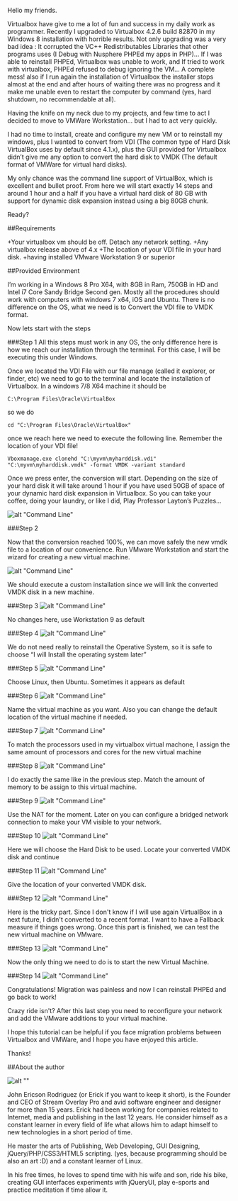 Hello my friends.

Virtualbox have give to me a lot of fun and success in my daily work as programmer. Recently I upgraded to Virtualbox 4.2.6 build 82870 in my Windows 8 installation with horrible results. Not only upgrading was a very bad idea : It corrupted the VC++ Redistributables Libraries that other programs uses (I Debug with Nusphere PHPEd my apps in PHP)… If I was able to reinstall PHPEd, Virtualbox was unable to work, and If tried to work with virtualbox, PHPEd refused to debug ignoring the VM… A complete mess! also if I run again the installation of Virtualbox the installer stops almost at the end and after hours of waiting there was no progress and it make me unable even to restart the computer by command (yes, hard shutdown, no recommendable at all).

Having the knife on my neck due to my projects, and few time to act I decided to move to VMWare Workstation… but I had to act very quickly.

I had no time to install, create and configure my new VM or to reinstall my windows, plus I wanted to convert from VDI (The common type of Hard Disk VirtualBox uses by default since 4.1.x), plus the GUI provided for Virtualbox didn’t give me any option to convert the hard disk to VMDK (The default format of VMWare for virtual hard disks).

My only chance was the command line support of VirtualBox, which is excellent and bullet proof. From here we will start exactly 14 steps and around 1 hour and a half if you have a virtual hard disk of 80 GB with support for dynamic disk expansion instead using a big 80GB chunk.

Ready?

##Requirements

+Your virtualbox vm should be off. Detach any network setting.
+Any virtualbox release above of 4.x
+The location of your VDI file in your hard disk.
+having installed VMware Workstation 9 or superior

##Provided Environment

I’m working in a Windows 8 Pro X64, with 8GB in Ram, 750GB in HD and Intel i7 Core Sandy Bridge Second gen. Mostly all the procedures should work with computers with windows 7 x64, iOS and Ubuntu. There is no difference on the OS, what we need is to Convert the VDI file to VMDK format.

Now lets start with the steps

###Step 1
All this steps must work in any OS, the only difference here is how we reach our installation through the terminal. For this case, I will be executing this under Windows.

Once we located the VDI File with our file manage (called it explorer, or finder, etc) we need to go to the terminal and locate the installation of Virtualbox. In a windows 7/8 X64 machine it should be


    C:\Program Files\Oracle\VirtualBox

so we do

    cd "C:\Program Files\Oracle\VirtualBox" 

once we reach here we need to execute the following line. Remember the location of your VDI file!

    Vboxmanage.exe clonehd "C:\myvm\myharddisk.vdi" "C:\myvm\myharddisk.vmdk" -format VMDK -variant standard 

Once we press enter, the conversion will start. Depending on the size of your hard disk it will take around 1 hour if you have used 50GB of space of your dynamic hard disk expansion in Virtualbox. So you can take your coffee, doing your laundry, or like I did, Play Professor Layton’s Puzzles…

![alt "Command Line"](http://i.imgur.com/BwwrpM2.png "Command Line")

###Step 2

Now that the conversion reached 100%, we can move safely the new vmdk file to a location of our convenience. Run VMware Workstation and start the wizard for creating a new virtual machine.


![alt "Command Line"](http://i.imgur.com/ai9rzYk.png "We should execute a custom installation since we will link the converted VMDK disk in a new machine.")

We should execute a custom installation since we will link the converted VMDK disk in a new machine.

###Step 3
![alt "Command Line"](http://i0.wp.com/www.tbogard.com/wp-content/uploads/2013/01/Page-2.gif "No changes here, use Workstation 9 as default")

No changes here, use Workstation 9 as default

###Step 4
![alt "Command Line"](http://i1.wp.com/www.tbogard.com/wp-content/uploads/2013/01/Page-3.gif "We do not need really to reinstall the Operative System, so it is safe to choose “I will Install the operating system later”")

We do not need really to reinstall the Operative System, so it is safe to choose “I will Install the operating system later”

###Step 5
![alt "Command Line"](http://i0.wp.com/www.tbogard.com/wp-content/uploads/2013/01/Page-4.gif "Choose Linux, then Ubuntu. Sometimes it appears as default")

Choose Linux, then Ubuntu. Sometimes it appears as default

###Step 6
![alt "Command Line"](http://i0.wp.com/www.tbogard.com/wp-content/uploads/2013/01/Page-5.gif "Name the virtual machine as you want. Also you can change the default location of the virtual machine if needed.")

Name the virtual machine as you want. Also you can change the default location of the virtual machine if needed.

###Step 7
![alt "Command Line"](http://i0.wp.com/www.tbogard.com/wp-content/uploads/2013/01/Page-6.gif "To match the processors used in my virtualbox virtual machone, I assign the same amount of processors and cores for the new virtual machine")

To match the processors used in my virtualbox virtual machone, I assign the same amount of processors and cores for the new virtual machine

###Step 8
![alt "Command Line"](http://i0.wp.com/www.tbogard.com/wp-content/uploads/2013/01/Page-7.gif "I do exactly the same like in the previous step. Match the amount of memory to be assign to this virtual machine.")

I do exactly the same like in the previous step. Match the amount of memory to be assign to this virtual machine.

###Step 9
![alt "Command Line"](http://i0.wp.com/www.tbogard.com/wp-content/uploads/2013/01/Page-8.gif "Use the NAT for the moment. Later on you can configure a bridged network connection to make your VM visible to your network.")

Use the NAT for the moment. Later on you can configure a bridged network connection to make your VM visible to your network.

###Step 10
![alt "Command Line"](http://i0.wp.com/www.tbogard.com/wp-content/uploads/2013/01/Page-9.gif "Here we will choose the Hard Disk to be used. Locate your converted VMDK disk and continue")

Here we will choose the Hard Disk to be used. Locate your converted VMDK disk and continue


###Step 11
![alt "Command Line"](http://i0.wp.com/www.tbogard.com/wp-content/uploads/2013/01/Page-10.gif "Give the location of your converted VMDK disk.")

Give the location of your converted VMDK disk.

###Step 12
![alt "Command Line"](http://i0.wp.com/www.tbogard.com/wp-content/uploads/2013/01/Page-11.gif "Here is the tricky part. Since I don't know if I will use again VirtualBox in a next future, I didn't converted to a recent format. I want to have a Fallback measure if things goes wrong. Once this part is finished, we can test the new virtual machine on VMware.") 

Here is the tricky part. Since I don't know if I will use again VirtualBox in a next future, I didn't converted to a recent format. I want to have a Fallback measure if things goes wrong. Once this part is finished, we can test the new virtual machine on VMware.


###Step 13
![alt "Command Line"](http://i0.wp.com/www.tbogard.com/wp-content/uploads/2013/01/Page-12.png "Now the only thing we need to do is to start the new Virtual Machine.")

Now the only thing we need to do is to start the new Virtual Machine.

###Step 14
![alt "Command Line"](http://i0.wp.com/www.tbogard.com/wp-content/uploads/2013/01/Page-13.gif "Congratulations! Migration was painless and now I can reinstall PHPEd and go back to work!")

Congratulations! Migration was painless and now I can reinstall PHPEd and go back to work!

Crazy ride isn't? After this last step you need to reconfigure your network and add the VMware additions to your virtual machine.

I hope this tutorial can be helpful if you face migration problems between Virtualbox and VMWare, and I hope you have enjoyed this article.

Thanks!


##About the author

![alt ""](https://secure.gravatar.com/avatar/c633b3f0881e5972f2eaf7b157e95c22.jpg?s=180&d=https%3A%2F%2Fhackhands.s3.amazonaws.com%2Fstatic%2F..%2F_default%2Fassets%2Fimages%2Favatar_large.jpg "")

John Ericson Rodriguez (or Erick if you want to keep it short), is the Founder and CEO of Stream Overlay Pro and avid software engineer and designer for more than 15 years. Erick had been working for companies related to Internet, media and publishing in the last 12 years. He consider himself as a constant learner in every field of life what allows him to adapt himself to new technologies in a short period of time.

He master the arts of Publishing, Web Developing, GUI Designing, jQuery/PHP/CSS3/HTML5 scripting. (yes, because programming should be also an art :D) and a constant learner of Linux.

In his free times, he loves to spend time with his wife and son, ride his bike, creating GUI interfaces experiments with jQueryUI, play e-sports and practice meditation if time allow it. 


